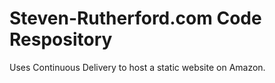 # Steven-Rutherford.com Code Respository
Uses Continuous Delivery to host a static website on Amazon.
